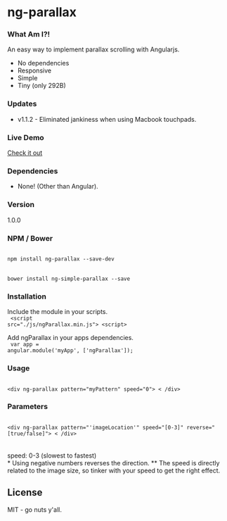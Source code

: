 # ng-parallax

### What Am I?!
An easy way to implement parallax scrolling with Angularjs.  
  - No dependencies
  - Responsive
  - Simple
  - Tiny (only 292B)
  
### Updates
 - v1.1.2 - Eliminated jankiness when using Macbook touchpads.

### Live Demo 
[Check it out](https://allenroyston.herokuapp.com/access/ng-parallax/index.html "Title")


### Dependencies
- None!  (Other than Angular).


### Version
1.0.0

### NPM / Bower
<code>
npm install ng-parallax --save-dev
</code>
<br>
<code>
bower install ng-simple-parallax --save
</code>

### Installation
Include the module in your scripts.<br>
<code>
&lt;script src="./js/ngParallax.min.js"&gt; &lt;script&gt;
</code>

Add ngParallax in your apps dependencies.<br> 
<code>
var app = angular.module('myApp', ['ngParallax']);
</code>

### Usage
<code>
&lt;div ng-parallax pattern="myPattern" speed="0"&gt; &lt; /div&gt; 
</code>

### Parameters
<code>
&lt;div ng-parallax pattern="'imageLocation'" speed="[0-3]" reverse="[true/false]"&gt; &lt; /div&gt; 
</code>
<br><br>
speed: 0-3              (slowest to fastest)<br>
* Using negative numbers reverses the direction.  
** The speed is directly related to the image size, so tinker with your speed to get the right effect. 



License
----

MIT - go nuts y'all.
